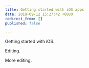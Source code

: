 ```yaml
---
title: Getting started with iOS apps
date: 2018-09-12 15:27:42 +0000
redirect_from: []
published: false

---
```

Getting started with iOS.

Editing.

More editing. 